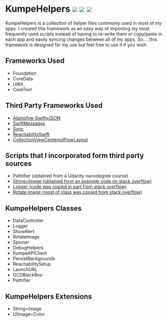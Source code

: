 # KumpeHelpers <img src="https://img.shields.io/badge/platform-iOS%2013.6%2B-lightgrey"/> <img src="https://img.shields.io/cocoapods/v/KumpeHelpers"/> <img src="https://img.shields.io/github/last-commit/kumpeapps/kumpehelpers"/>
KumpeHelpers is a collection of helper files commonly used in most of my apps. I created this framework as an easy way of importing my most frequently used scripts instead of having to re-write them or copy/paste in each app and easily syncing changes between all of my apps. So.....this framework is designed for my use but feel free to use it if you wish.

## Frameworks Used
- Foundation
- CoreData
- UIKit
- CoreText

## Third Party Frameworks Used
- [Alamofire-SwiftyJSON](https://github.com/SwiftyJSON/Alamofire-SwiftyJSON)
- [SwiftMessages](https://github.com/SwiftKickMobile/SwiftMessages)
- [Sync](https://github.com/3lvis/Sync)
- [ReachabilitySwift](https://github.com/ashleymills/Reachability.swift)
- [CollectionViewCenteredFlowLayout](https://github.com/Coeur/CollectionViewCenteredFlowLayout)

## Scripts that I incorporated form third party sources
- Pathifier (obtained from a Udacity nanodegree course)
- [String+Image (obtained form an example code on stack overflow)](https://stackoverflow.com/questions/38809425/convert-apple-emoji-string-to-uiimage)
- [Logger (code was copied in part from stack overflow)](https://stackoverflow.com/questions/40583721/print-to-console-log-with-color/41740104)
- [Rotate Image (most of class was copied from stack overflow)](https://stackoverflow.com/questions/49666907/custom-image-with-rotation-in-activity-indicator-for-iphone-application-in-swift)

## KumpeHelpers Classes
- DataController
- Logger
- ShowAlert
- RotateImage
- Spinner
- DebugHelpers
- KumpeAPIClient
- PersistBackgrounds
- ReachabilitySetup
- LaunchURL
- GCDBlackBox
- Pathifier

## KumpeHelpers Extensions
- String+Image
- UIImage+Color
